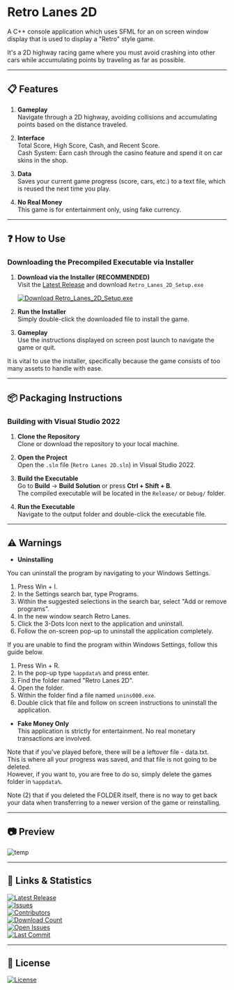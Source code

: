 # Retro Lanes 2D

A C++ console application which uses SFML for an on screen window display that is used to display a "Retro" style game.

It's a 2D highway racing game where you must avoid crashing into other cars while accumulating points by traveling as far as possible.

---

## 📋 Features

1. **Gameplay**  
   Navigate through a 2D highway, avoiding collisions and accumulating points based on the distance traveled.

2. **Interface**  
   Total Score, High Score, Cash, and Recent Score.  
   Cash System: Earn cash through the casino feature and spend it on car skins in the shop.

4. **Data**  
   Saves your current game progress (score, cars, etc.) to a text file, which is reused the next time you play.

5. **No Real Money**  
   This game is for entertainment only, using fake currency.

---

## ❓ How to Use

### Downloading the Precompiled Executable via Installer
1. **Download via the Installer (RECOMMENDED)**  
   Visit the [Latest Release](https://github.com/Justagwas/Retro-Lanes-2D/releases/latest) and download `Retro_Lanes_2D_Setup.exe`

   [![Download Retro_Lanes_2D_Setup.exe](https://img.shields.io/badge/▼%20Download▼-Retro_Lanes_2D_Setup.exe-blue?style=for-the-badge)](https://github.com/Justagwas/Retro-Lanes-2D/releases/latest/download/Retro_Lanes_2D_Setup.exe)

2. **Run the Installer**  
   Simply double-click the downloaded file to install the game.  

3. **Gameplay**  
   Use the instructions displayed on screen post launch to navigate the game or quit.

It is vital to use the installer, specifically because the game consists of too many assets to handle with ease.

---

## 📦 Packaging Instructions

### Building with Visual Studio 2022
1. **Clone the Repository**  
   Clone or download the repository to your local machine.

2. **Open the Project**  
   Open the `.sln` file (`Retro Lanes 2D.sln`) in Visual Studio 2022.

3. **Build the Executable**  
   Go to **Build** → **Build Solution** or press **Ctrl + Shift + B**.  
   The compiled executable will be located in the `Release/` or `Debug/` folder.

4. **Run the Executable**  
   Navigate to the output folder and double-click the executable file.

---

## ⚠️ Warnings

- **Uninstalling**

You can uninstall the program by navigating to your Windows Settings.
  
  1. Press Win + I.  
  2. In the Settings search bar, type Programs.  
  3. Within the suggested selections in the search bar, select "Add or remove programs".  
  4. In the new window search Retro Lanes.  
  5. Click the 3-Dots Icon next to the application and uninstall.  
  6. Follow the on-screen pop-up to uninstall the application completely.  
  
If you are unable to find the program within Windows Settings, follow this guide below.
  
  1. Press Win + R.  
  2. In the pop-up type `%appdata%` and press enter.  
  3. Find the folder named "Retro Lanes 2D".  
  4. Open the folder.
  5. Within the folder find a file named `unins000.exe`.
  6. Double click that file and follow on screen instructions to uninstall the application.

- **Fake Money Only**  
  This application is strictly for entertainment. No real monetary transactions are involved.

Note that if you've played before, there will be a leftover file - data.txt.  
This is where all your progress was saved, and that file is not going to be deleted.  
However, if you want to, you are free to do so, simply delete the games folder in `%appdata%`.

Note (2) that if you deleted the FOLDER itself, there is no way to get back your data when transferring to a newer version of the game or reinstalling.

---

## 📷 Preview

![temp](https://github.com/user-attachments/assets/ecbd1363-7996-44c2-ae4a-20b2ab32faf4)

---

## 🔗 Links & Statistics

[![Latest Release](https://img.shields.io/badge/🔖%20Latest%20Release-blue?style=for-the-badge)](https://github.com/Justagwas/Retro-Lanes-2D/releases/latest)  
[![Issues](https://img.shields.io/badge/🐛%20Issues-orange?style=for-the-badge)](https://github.com/Justagwas/Retro-Lanes-2D/issues)  
[![Contributors](https://img.shields.io/github/contributors/Justagwas/Retro-Lanes-2D?label=👥%20Contributors&style=for-the-badge)](https://github.com/Justagwas/Retro-Lanes-2D/graphs/contributors)  
[![Download Count](https://img.shields.io/github/downloads/Justagwas/Retro-Lanes-2D/total?label=⬇️%20Total%20Downloads&style=for-the-badge&color=blue)](https://github.com/Justagwas/Retro-Lanes-2D/releases)  
[![Open Issues](https://img.shields.io/github/issues/Justagwas/Retro-Lanes-2D?label=🐛%20Open%20Issues&style=for-the-badge)](https://github.com/Justagwas/Retro-Lanes-2D/issues)  
[![Last Commit](https://img.shields.io/github/last-commit/Justagwas/Retro-Lanes-2D?label=🕒%20Last%20Commit&style=for-the-badge)](https://github.com/Justagwas/Retro-Lanes-2D/commits)  

---

## 📜 License

[![License](https://img.shields.io/github/license/Justagwas/Retro-Lanes-2D?label=📝%20License&style=for-the-badge)](LICENSE.txt)
